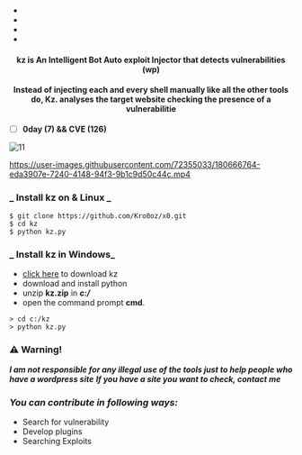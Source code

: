 


- 
- 
- 
- 

<h4 align="center">kz is An Intelligent Bot Auto exploit  Injector that detects vulnerabilities (wp)</h4>
<h4 align="center">Instead of injecting each and every shell manually like all the other tools
do, Kz.  analyses the target website checking the presence of a vulnerabilitie  </h4>


- [ ] **0day (7) && CVE (126)**

![11](https://user-images.githubusercontent.com/72355033/180667280-bfc04ac6-704d-46c2-9b46-16c011901de0.PNG)

https://user-images.githubusercontent.com/72355033/180666764-eda3907e-7240-4148-94f3-9b1c9d50c44c.mp4

### _  Install kz on & Linux _


```
$ git clone https://github.com/Kro0oz/x0.git
$ cd kz
$ python kz.py
```



### _ Install kz in Windows_


- [click here](https://github.com/Kro0oz/x0/archive/refs/heads/main.zip) to download kz
- download and install python
- unzip **kz.zip** in ***c:/***
- open the command prompt **cmd**.
```
> cd c:/kz
> python kz.py
```




### :warning: Warning!

***I am not responsible for any illegal use of the tools just to help people who have a wordpress site***
***If you have a site you want to check, contact me***




### _You can contribute in following ways:_

- Search for vulnerability
- Develop plugins
- Searching Exploits

